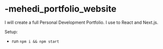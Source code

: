 # -mehedi_portfolio_website
I will create a full Personal Development Portfolio.
I use to React and Next.js.

Setup:
- run ```npm i && npm start```

